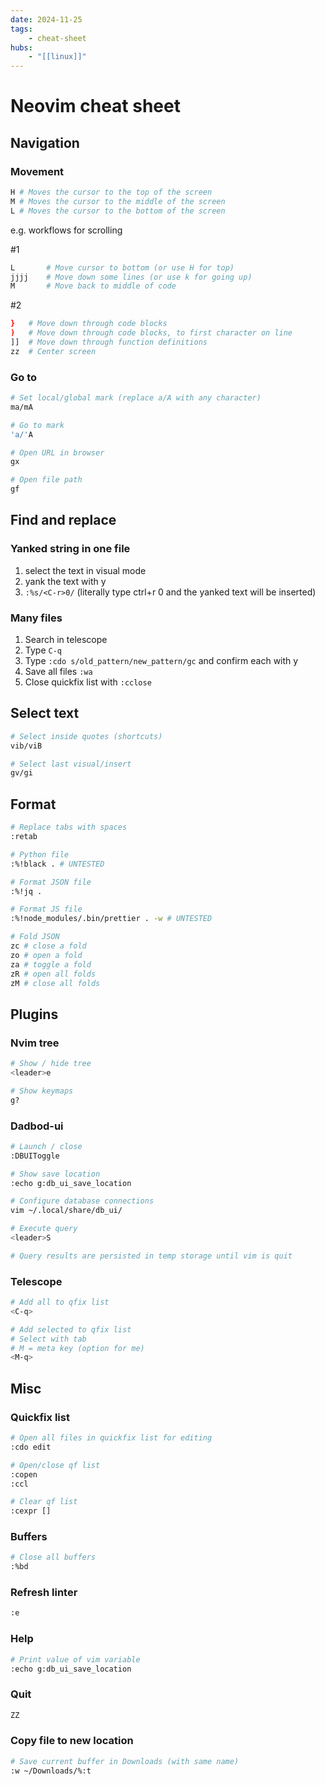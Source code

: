 ```yaml
---
date: 2024-11-25
tags:
    - cheat-sheet
hubs:
    - "[[linux]]"
---
```


# Neovim cheat sheet

## Navigation

### Movement

```bash
H # Moves the cursor to the top of the screen
M # Moves the cursor to the middle of the screen
L # Moves the cursor to the bottom of the screen
```

e.g. workflows for scrolling

#1

```bash
L       # Move cursor to bottom (or use H for top)
jjjj    # Move down some lines (or use k for going up)
M       # Move back to middle of code
```

#2

```bash
}   # Move down through code blocks
)   # Move down through code blocks, to first character on line
]]  # Move down through function definitions
zz  # Center screen
```

### Go to

```bash
# Set local/global mark (replace a/A with any character)
ma/mA

# Go to mark
'a/'A

# Open URL in browser
gx

# Open file path
gf
```

## Find and replace

### Yanked string in one file

1. select the text in visual mode
2. yank the text with y
3. `:%s/<C-r>0/` (literally type ctrl+r 0 and the yanked text will be inserted)

### Many files

1. Search in telescope
2. Type `C-q`
3. Type `:cdo s/old_pattern/new_pattern/gc` and confirm each with y
4. Save all files `:wa`
5. Close quickfix list with `:cclose`

## Select text

```bash
# Select inside quotes (shortcuts)
vib/viB

# Select last visual/insert
gv/gi
```

## Format


```bash
# Replace tabs with spaces
:retab

# Python file
:%!black . # UNTESTED

# Format JSON file
:%!jq .

# Format JS file
:%!node_modules/.bin/prettier . -w # UNTESTED

# Fold JSON
zc # close a fold
zo # open a fold
za # toggle a fold
zR # open all folds
zM # close all folds
```



## Plugins

### Nvim tree

```sh
# Show / hide tree
<leader>e

# Show keymaps
g?
```

### Dadbod-ui

```bash
# Launch / close
:DBUIToggle

# Show save location
:echo g:db_ui_save_location

# Configure database connections
vim ~/.local/share/db_ui/

# Execute query
<leader>S

# Query results are persisted in temp storage until vim is quit
```


### Telescope

```sh
# Add all to qfix list
<C-q>

# Add selected to qfix list
# Select with tab
# M = meta key (option for me)
<M-q>
```

## Misc

### Quickfix list

```bash
# Open all files in quickfix list for editing
:cdo edit

# Open/close qf list
:copen
:ccl

# Clear qf list
:cexpr []
```

### Buffers

```bash
# Close all buffers
:%bd
```

### Refresh linter
```bash
:e
```

### Help

```bash
# Print value of vim variable
:echo g:db_ui_save_location
```

### Quit

```bash
ZZ
```

### Copy file to new location

```bash
# Save current buffer in Downloads (with same name)
:w ~/Downloads/%:t
```

